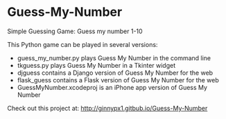 # Guess-My-Number

Simple Guessing Game: Guess my number 1-10

This Python game can be played in several versions:
  - guess_my_number.py plays Guess My Number in the command line
  - tkguess.py plays Guess My Number in a Tkinter widget
  - djguess contains a Django version of Guess My Number for the web
  - flask_guess contains a Flask version of Guess My Number for the web
  - GuessMyNumber.xcodeproj is an iPhone app version of Guess My Number

Check out this project at: http://ginnypx1.gitbub.io/Guess-My-Number
